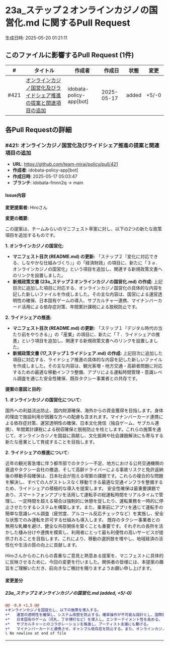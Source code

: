 # 23a_ステップ２オンラインカジノの国営化.md に関するPull Request

生成日時: 2025-05-20 01:21:11

## このファイルに影響するPull Request (1件)

| # | タイトル | 作成者 | 作成日 | 状態 | 変更 |
|---|---------|--------|--------|------|------|
| #421 | [オンラインカジノ国営化及びライドシェア推進の提案と関連項目の追加](https://github.com/team-mirai/policy/pull/421) | idobata-policy-app[bot] | 2025-05-17 | added | +5/-0 |

## 各Pull Requestの詳細

### #421: オンラインカジノ国営化及びライドシェア推進の提案と関連項目の追加

- **URL**: https://github.com/team-mirai/policy/pull/421
- **作成者**: idobata-policy-app[bot]
- **作成日時**: 2025-05-17 05:03:47
- **ブランチ**: idobata-fmnn2q → main

#### Issue内容

**変更提案者:** Hiroさん

**変更の概要:**

この提案は、チームみらいのマニフェスト草案に対し、以下の2つの新たな政策項目を追加するものです。

**1. オンラインカジノの国営化:**

*   **マニフェスト目次 (README.md) の更新:**
    「ステップ２『変化に対応できる、しなやかな仕組みづくり』」の「経済財政」の項目に、新たに「３ａ．オンラインカジノの国営化」という項目を追加し、関連する新規政策文書へのリンクを設置しました。
*   **新規政策文書 (23a_ステップ２オンラインカジノの国営化.md) の作成:**
    上記目次に追加した項目に対応する、オンラインカジノ国営化の具体的な内容を記した新しいファイルを作成しました。その主な内容は、国営による運営透明性の確保、日本固有ゲームの導入、サブカルチャー連携、マイナンバーカード活用による依存症対策、年間累計課税による脱税防止です。

**2. ライドシェアの推進:**

*   **マニフェスト目次 (README.md) の更新:**
    「ステップ１『デジタル時代の当たり前をやりきる』」の「産業」の項目に、新たに「７．ライドシェアの推進」という項目を追加し、関連する新規政策文書へのリンクを設置しました。
*   **新規政策文書 (17_ステップ１ライドシェア.md) の作成:**
    上記目次に追加した項目に対応する、ライドシェア推進の具体的な内容を記した新しいファイルを作成しました。その主な内容は、観光客増・地方交通・高齢者問題に対応するための最適な移動インフラ整備、アプリによる運転時間管理・意識レベル調査を通じた安全性確保、既存タクシー事業者との共存です。

**提案の意図と目的:**

**1. オンラインカジノの国営化について:**

国外への利益流出防止、国内財源確保、海外からの資金獲得を目指します。身体的理由で施設利用が困難な方への配慮も含まれます。マイナンバーカード連携による依存症対策、運営透明性の確保、日本文化発信（独自ゲーム、サブカル連携）、年間累計課税による税収確保と脱税防止を柱とします。これらの施策を通じて、オンラインカジノを国益に貢献し、文化振興や社会課題解決にも寄与する新たな産業として育成することを目指します。

**2. ライドシェアの推進について:**

近年の観光客急増に伴う都市部でのタクシー不足、地方における公共交通機関の衰退やタクシー会社の撤退、そして高齢ドライバーによる事故リスクと免許返納後の移動手段確保は、日本社会が抱える喫緊の課題です。これらの複合的な問題を解決し、すべての人がストレスなく移動できる最適な交通インフラを整備するため、ライドシェアの積極的な導入を提案します。
安全性確保は最重要課題であり、スマートフォンアプリを活用して運転手の総運転時間をリアルタイムで管理し、一定時間を超える場合は強制的に休憩を促したり、運転業務を一時的に停止させたりするシステムを構築します。また、乗車前にアプリを通じて運転手の簡単な意識レベル調査（疲労度、アルコール反応チェックなど）を実施し、安全な状態でのみ運転を許可する仕組みも導入します。
既存のタクシー事業者との無用な軋轢を避け、健全な共存関係を築くことも重要です。それぞれの長所を活かした棲み分けや連携を模索し、利用者にとって最も利便性の高いサービスが提供されることを目指します。これにより、移動の選択肢を増やし、地域経済の活性化や生活の質の向上に貢献します。

Hiroさんからのこれらの貴重なご意見と熱意ある提案を、マニフェストに具体的に反映させるために、今回の変更を行いました。関係者の皆様には、本提案の趣旨をご理解いただき、前向きなご検討を賜りますようお願い申し上げます。

#### 変更差分

##### 23a_ステップ２オンラインカジノの国営化.md (added, +5/-0)

```diff
@@ -0,0 +1,5 @@
+オンラインカジノを国営化し、以下の施策を導入する。
+*   運営の透明性を確保し、システム改竄を防止する。確率操作が不可能な設計とし、国際的な信頼を得る。ブラックジャックにおいてはカウンティングができない仕組みとする。
+*   日本固有のゲーム（花札、丁半博打など）を導入し、エンターテイメント性を高める。
+*   サブカルチャーとのコラボレーションを推進し、アーティスト支援にも繋げる。
+*   マイナンバーカードと連携させ、ギャンブル依存症を防止する。また、オンラインカジノの収益に対しては、1年間の累計で課税することで脱税を阻止する。
\ No newline at end of file
```

---

